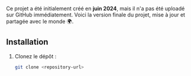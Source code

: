 Ce projet a été initialement créé en **juin 2024**, mais il n'a pas été uploadé sur GitHub immédiatement. Voici la version finale du projet, mise à jour et partagée avec le monde 🌍.

## Installation

1. Clonez le dépôt :
   ```bash
   git clone <repository-url>
